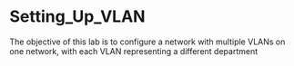 # Setting_Up_VLAN
The objective of this lab is to configure a network with multiple VLANs on one network, with each VLAN representing a different department 
